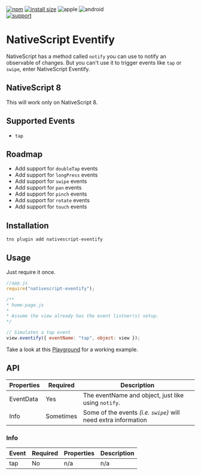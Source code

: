 [npm]: https://img.shields.io/npm/v/nativescript-eventify.svg?color=949393
[install size]: https://badgen.net/packagephobia/install/nativescript-eventify?color=949393
[apple]: https://img.shields.io/badge/apple-%E2%9C%93-949393.svg?logo=apple&logoColor=white
[android]: https://img.shields.io/badge/android-%E2%9C%93-949393.svg?logo=android&logoColor=white
[support]: https://img.shields.io/static/v1.svg?logo=paypal&label=Support&message=Mudlabs&style=for-the-badge&color=0c67b5&labelColor=afb0b9

[![npm]](https://www.npmjs.com/package/nativescript-eventify)
[![install size]](https://www.npmjs.com/package/nativescript-eventify)
![apple]
![android]
<br/>
[![support]](https://paypal.me/mudlabs)

# NativeScript Eventify
NativeScript has a method called `notify` you can use to notify an observable of changes. But you can't use it to trigger events like `tap` or `swipe`, enter NativeScript Eventify.

## NativeScript 8
This will work only on NativeScript 8.

## Supported Events
 - `tap`

## Roadmap
 - Add support for `doubleTap` events
 - Add support for `longPress` events
 - Add support for `swipe` events
 - Add support for `pan` events
 - Add support for `pinch` events
 - Add support for `rotate` events
 - Add support for `touch` events

## Installation
```
tns plugin add nativescript-eventify
```

## Usage 
Just require it once.
```js
//app.js
require("nativescript-eventify");
```

```js
/**
* home-page.js
*
* Assume the view already has the event listner(s) setup.
*/

// Simulates a tap event
view.eventify({ eventName: "tap", object: view });
```

Take a look at this [Playground](https://play.nativescript.org/?template=play-js&id=PpA1wb&v=6) for a working example.

## API

| Properties | Required | Description |
| --- | --- | --- |
| EventData | Yes | The eventName and object, just like using `notify`. |
| Info | Sometimes | Some of the events _(i.e. `swipe`)_ will need extra information |

### Info

| Event | Required | Properties | Description |
| --- | --- | --- | --- |
| tap | No | n/a | n/a |
 
